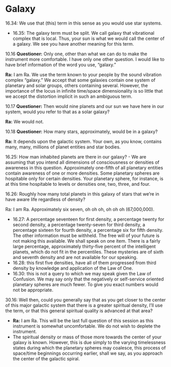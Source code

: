 # Galaxy
16.34: We use that (this) term in this sense as you would use star systems.
- 16.35: The galaxy term must be split. We call galaxy that vibrational complex that is local. Thus, your sun is what we would call the center of a galaxy. We see you have another meaning for this term.

10.16 **Questioner:** Only one, other than what we can do to make the instrument more comfortable. I have only one other question. I would like to have brief information of the word you use, “galaxy.”

**Ra:** I am Ra. We use the term known to your people by the sound vibration complex “galaxy.” We accept that some galaxies contain one system of planetary and solar groups, others containing several. However, the importance of the locus in infinite time/space dimensionality is so little that we accept the distortion implicit in such an ambiguous term.

10.17 **Questioner:** Then would nine planets and our sun we have here in our system, would you refer to that as a solar galaxy?

**Ra:** We would not.

10.18 **Questioner:** How many stars, approximately, would be in a galaxy?

**Ra:** It depends upon the galactic system. Your own, as you know, contains many, many, millions of planet entities and star bodies.

16.25: How man inhabited planets are there in our galaxy? - We are assuming that you intend all dimensions of consciousness or densities of awareness in this question. Approximately one-fifth of all planetary entities contain awareness of one or more densities. Some planetary spheres are hospitable only for certain densities. Your planetary sphere, for instance, is at this time hospitable to levels or densities one, two, three, and four.

16.26: Roughly how many total planets in this galaxy of stars that we’re in have aware life regardless of density?

Ra: I am Ra. Approximately six seven, oh oh oh, oh oh oh (67,000,000).
- 16.27: A percentage seventeen for first density, a percentage twenty for second density, a percentage twenty-seven for third density, a percentage sixteen for fourth density, a percentage six for fifth density. The other information must be withheld. The free will of your future is not making this available. We shall speak on one item. There is a fairly large percentage, approximately thirty-five percent of the intelligent planets, which do not fit in the percentiles. These mysteries are of sixth and seventh density and are not available for our speaking.
- 16.28: this first five densities, have all of them progressed from third density by knowledge and application of the Law of One.
- 16.30: this is not a query to which we may speak given the Law of Confusion. We may say only that the negatively or self-service oriented planetary spheres are much fewer. To give you exact numbers would not be appropriate.

30.16: Well then, could you generally say that as you get closer to the center of this major galactic system that there is a greater spiritual density, I’ll use the term, or that this general spiritual quality is advanced at that area?
- **Ra:** I am Ra. This will be the last full question of this session as this instrument is somewhat uncomfortable. We do not wish to deplete the instrument.
- The spiritual density or mass of those more towards the center of your galaxy is known. However, this is due simply to the varying timelessness states during which the planetary spheres may coalesce, this process of space/time beginnings occurring earlier, shall we say, as you approach the center of the galactic spiral.
